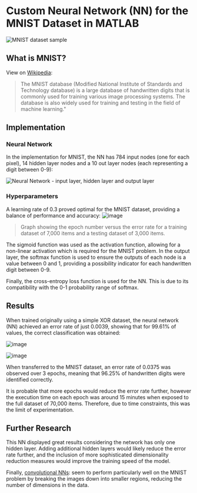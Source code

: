 # Custom Neural Network (NN) for the MNIST Dataset in MATLAB

![MNIST dataset sample](https://user-images.githubusercontent.com/22345452/82841322-8419f780-9ecd-11ea-9cdd-57659aeff07d.png)

## What is MNIST?
View on [Wikipedia](https://en.wikipedia.org/wiki/MNIST_database):

> The MNIST database (Modified National Institute of Standards and Technology database) is a large database of handwritten digits that is commonly used for training various image processing systems. The database is also widely used for training and testing in the field of machine learning."

## Implementation
### Neural Network
In the implementation for MNIST, the NN has 784 input nodes (one for each pixel), 14 hidden layer nodes and a 10 out layer nodes (each representing a digit between 0-9):

![Neural Network - input layer, hidden layer and output layer](https://user-images.githubusercontent.com/22345452/82841410-d65b1880-9ecd-11ea-955d-e4214817b66b.png)

### Hyperparameters
A learning rate of 0.3 proved optimal for the MNIST dataset, providing a balance of performance and accuracy:
![image](https://user-images.githubusercontent.com/22345452/82842278-d27cc580-9ed0-11ea-8c33-da254a6d459b.png)
> Graph showing the epoch number versus the error rate for a training dataset of 7,000 items and a testing dataset of 3,000 items.

The sigmoid function was used as the activation function, allowing for a non-linear activation which is required for the MNIST problem. In the output layer, the softmax function is used to ensure the outputs of each node is a value between 0 and 1, providing a possibility indicator for each handwritten digit between 0-9.

Finally, the cross-entropy loss function is used for the NN. This is due to its compatibility with the 0-1 probability range of softmax. 

## Results
When trained originally using a simple XOR dataset, the neural network (NN) achieved an error rate of just 0.0039, showing that for 99.61% of values, the correct classification was obtained:

![image](https://user-images.githubusercontent.com/22345452/82841869-7cf3e900-9ecf-11ea-83ee-94758c38c7b4.png)

![image](https://user-images.githubusercontent.com/22345452/82841871-7f564300-9ecf-11ea-844c-7f4291403630.png)

When transferred to the MNIST dataset, an error rate of 0.0375 was observed over 3 epochs, meaning that 96.25% of handwritten digits were identified correctly. 

It is probable that more epochs would reduce the error rate further, however the execution time on each epoch was around 15 minutes when exposed to the full dataset of 70,000 items. Therefore, due to time constraints, this was the limit of experimentation.

## Further Research
This NN displayed great results considering the network has only one hidden layer. Adding additional hidden layers would likely reduce the error rate further, and the inclusion of more sophisticated dimensionality reduction measures would improve the training speed of the model. 

Finally, [convolutional NNs](http://yann.lecun.com/exdb/mnist/): seem to perform particularly well on the MNIST problem by breaking the images down into smaller regions, reducing the number of dimensions in the data.
